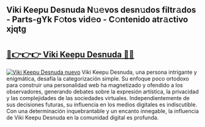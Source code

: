 ## Viki Keepu Desnuda N𝚞𝚎vos desn𝚞dos filtr𝚊dos - Parts-gYk F𝚘tos vid𝚎o - C𝚘ntenido atr𝚊ctivo xjqtg

# <h2><a href="http://mb43nns.tromn.icu/?c=Viki+Keepu+Desnuda">🔗👉👉👉 Viki Keepu Desnuda 🔗🔗</a></h2>

[![Viki Keepu Desnuda nuevo](https://i.imgur.com/pEAQMta.gif)](http://mb43nns.tromn.icu/?c=Viki+Keepu+Desnuda)
Viki Keepu Desnuda, una persona intrigante y enigmática, desafía la categorización simple. Su enfoque poco ortodoxo para construir una personalidad web ha magnetizado y ofendido a los observadores, generando debates sobre la expresión artística, la privacidad y las complejidades de las sociedades virtuales. Independientemente de sus decisiones futuras, su influencia en los medios digitales es indiscutible. Con una determinación inquebrantable y un encanto innegable, la influencia de Viki Keepu Desnuda en la comunidad digital es profunda.
